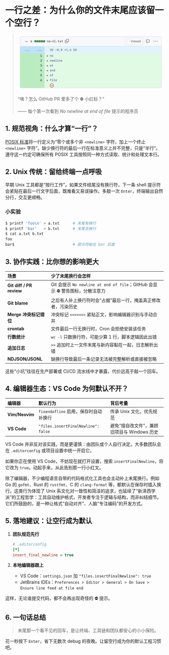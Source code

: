 # 一行之差：为什么你的文件末尾应该留一个空行？

> ![github-no-nl-marker](github-no-nl-marker.png)
>
> “咦？怎么 GitHub PR 里多了个 ⛔️ 小红标？”
>
> —— 每个第一次看到 *No newline at end of file* 提示的程序员

## 1. 规范视角：什么才算“一行”？

[POSIX 标准](https://pubs.opengroup.org/onlinepubs/9699919799/basedefs/V1_chap03.html#tag_03_206)将一行定义为“零个或多个非 `<newline>` 字符，加上一个终止 `<newline>` 字符”。缺少换行符的最后一行在标准意义上并不完整，只是“半行”。遵守这一约定可确保所有 POSIX 工具按照同一种方式读取、统计和处理文本行。

## 2. Unix 传统：留给终端一点呼吸

早期 Unix 工具都是“按行工作”。如果文件结尾没有换行符，下一条 shell 提示符会紧贴在最后一行文字后面，既难看又易误操作。多敲一次 `Enter`，终端输出自然分行，交互更顺畅。

### 小实验

```bash
$ printf 'foo\n' > a.txt      # 末尾有换行
$ printf 'bar'   > b.txt      # 末尾无换行
$ cat a.txt b.txt
foo
bar$                          # 提示符粘在 bar 后面
```

## 3. 协作实践：比你想的影响更大

| 场景 | 少了末尾换行会怎样 |
| :-- | :-- |
| **Git diff / PR review** | Git 会提示 `No newline at end of file`；GitHub 会显示 ⛔️ 警告图标，分散注意力 |
| **Git blame** | 之后有人补上换行符时会“占据”最后一行，掩盖真正修改者，污染历史 |
| **Merge 冲突标记错位** | 冲突标记 `<<<<<<<` 紧贴正文，影响编辑器识别与手动合并 |
| **crontab** | 文件最后一行无换行时，Cron 会拒绝安装该任务 |
| **行数统计** | `wc -l` 只数换行符，可能少算 1 行，脚本逻辑因此出错 |
| **追加日志** | `>>` 追加时上一文件末尾与新内容黏在一起，日志解析出错 |
| **NDJSON/JSONL** | 缺换行导致最后一条记录无法被完整解析或直接被忽略 |

这些“小坑”往往在生产部署或 CI/CD 流水线中才暴露，代价远高于敲一个回车。

## 4. 编辑器生态：VS Code 为何默认不开？

| 编辑器 | 默认行为 | 背后考量 |
| :-- | :-- | :-- |
| **Vim/Neovim** | `fixendofline` 启用，保存时自动补换行 | 传承 Unix 文化，优先规范 |
| **VS Code** | `"files.insertFinalNewline": false` | 避免“擅自改文件”，兼顾旧项目与 Windows 历史 |

VS Code 并非反对该实践，而是更谨慎：由团队或个人自行决定。大多数团队会在 `.editorconfig` 或项目设置中统一开启它。

如果你正在使用 VS Code，不妨现在就打开设置，搜索 `insertFinalNewline`，将它改为 `true`。动起手来，从此告别那一行小红叉。

除了编辑器，不少编程语言自带的代码格式化工具也会主动补上末尾换行。例如 Go 的 `gofmt`、Rust 的 `rustfmt`、C 的 `clang-format` 等，都默认在保存时插入换行。这类行为体现了 Unix 系文化对一致性和简洁的追求，也延续了“新泽西学派”的工程哲学：工具自动维护格式，开发者专注于逻辑与结构，而非纠结细节。它们所鼓励的，是一种让格式“自动对齐”、人脑“专注编码”的开发方式。

## 5. 落地建议：让空行成为默认

1. **团队规范先行**

   ```ini
   # .editorconfig
   [*]
   insert_final_newline = true
   ```

2. **本地编辑器跟上**

   - VS Code：`settings.json` 加 `"files.insertFinalNewline": true`
   - JetBrains IDEs：`Preferences > Editor > General > On Save > Ensure line feed at file end`

这样，无论谁提交代码，都不会再出现奇怪的 ⛔️ 提示。

## 6. 一句话总结

> 末尾那一个看不见的回车，是让终端、工具链和团队都安心的小小保险。

花一秒按下 `Enter`，省下无数次 debug 的夜晚。让留空行成为你的默认工程习惯吧。
